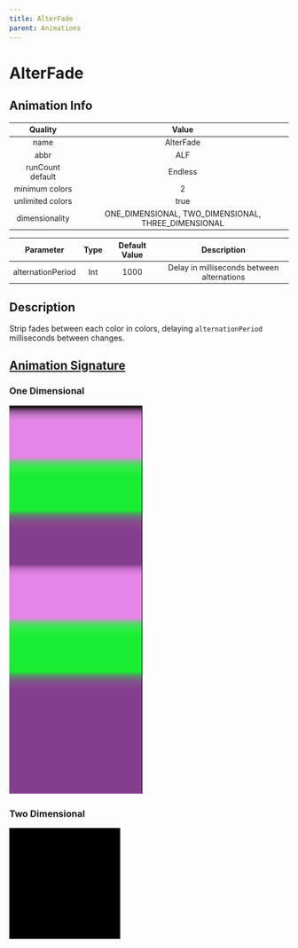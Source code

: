 ```yaml
---
title: AlterFade
parent: Animations
---
```


<!-- THIS FILE IS AUTOMATICALLY GENERATED -->
<!-- MAKE CHANGES TO THE AnimationInfo INSTANCE ASSOCIATED WITH THIS ANIMATION -->

# AlterFade

## Animation Info

|Quality|Value|
|:-:|:-:|
|name|AlterFade|
|abbr|ALF|
|runCount default|Endless|
|minimum colors|2|
|unlimited colors|true|
|dimensionality|ONE_DIMENSIONAL, TWO_DIMENSIONAL, THREE_DIMENSIONAL|

|Parameter|Type|Default Value|Description|
|:-:|:-:|:-:|:-:|
|alternationPeriod|Int|1000|Delay in milliseconds between alternations|

## Description
Strip fades between each color in colors, delaying `alternationPeriod` milliseconds between changes.

## [Animation Signature](Animation-Signatures)
### One Dimensional

![AlterFade Signature](/signatures/alter_fade.png)

### Two Dimensional

![AlterFade 2D Signature](/signatures/alter_fade.gif)

